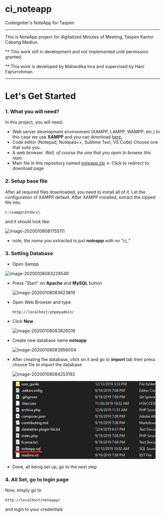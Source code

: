 # ci_noteapp
Codeigniter's NoteApp for Taspen

***

This is NoteApp project for digitalized Minutes of Meeting, Taspen Kantor Cabang Madiun.

** This work still in development and not implemented until permission granted.

** This work is developed by Mahardika Inra and supervised by Hani Fajrurrohman.

***

# Let's Get Started

### 1. What you will need?

In this project, you will need:

- Web server development environment (XAMPP, LAMPP, WAMPP, etc.) In this case we use **XAMPP** and you can download [here.](<https://www.apachefriends.org/download.html>) 
- Code editor (Notepad, Notepad++, Sublime Text, VS Code) Choose one that suits you.
- A web browser. *Well, of course the one that you open to browse this repo.*
- Main file in this repository named [noteapp.zip](noteapp.zip) <- Click to redirect to download page

### 2. Setup base file

After all required files downloaded, you need to install all of it. Let the configuration of XAMPP default. After XAMPP installed, extract the zipped file into.

`C:\xampp\htdocs\`

and it should look like:

![image-20200108081755111](C:\GitHub\ci_noteapp\img1.png)

* *note, the name you extracted is just **noteapp** with no* "ci_"

### 3. Setting Database

* Open Xampp

![image-20200108083228549](C:\GitHub\ci_noteapp\img2.png)

* Press "Start" on **Apache** and **MySQL** button 

  ![image-20200108083623819](C:\GitHub\ci_noteapp\img3.png)

* Open Web Browser and type

  `http://localhost/phpmyadmin/`

* Click **New**

  ![image-20200108083826019](C:\GitHub\ci_noteapp\img4.png)

* Create new database name **noteapp**

  ![image-20200108083956004](C:\GitHub\ci_noteapp\img5.png)

* After creating the database, click on it and go to **import** tab then press choose file to import the database

  ![image-20200108084253192](C:\GitHub\ci_noteapp\img6.png)

  ![image-20200108084426438](img7.png) 

* Done, all being set up, go to the next step

### 4. All Set, go to login page

Now, simply go to

`http://localhost/noteapp/`

and login to your credentials